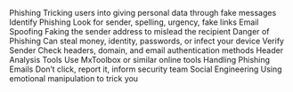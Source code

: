 Phishing	Tricking users into giving personal data through fake messages
Identify Phishing	Look for sender, spelling, urgency, fake links
Email Spoofing	Faking the sender address to mislead the recipient
Danger of Phishing	Can steal money, identity, passwords, or infect your device
Verify Sender	Check headers, domain, and email authentication methods
Header Analysis Tools	Use MxToolbox or similar online tools
Handling Phishing Emails	Don’t click, report it, inform security team
Social Engineering	Using emotional manipulation to trick you
